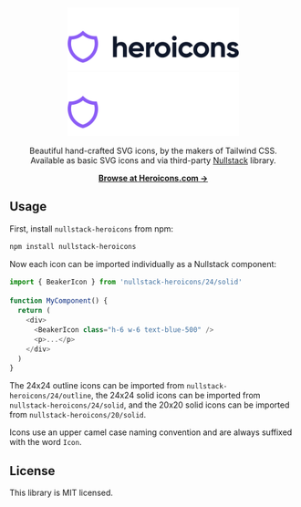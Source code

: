 <p align="center">
  <a href="https://heroicons.com/#gh-light-mode-only" target="_blank">
    <img src="./.github/logo-light.svg" alt="Heroicons" width="300">
  </a>
  <a href="https://heroicons.com/#gh-dark-mode-only" target="_blank">
    <img src="./.github/logo-dark.svg" alt="Heroicons" width="300">
  </a>
</p>

<p align="center">
  Beautiful hand-crafted SVG icons, by the makers of Tailwind CSS. <br>Available as basic SVG icons and via third-party <a href="https://nullstack.app/" target="_blank">Nullstack</a> library.
<p>

<p align="center">
  <a href="https://heroicons.com"><strong>Browse at Heroicons.com &rarr;</strong></a>
</p>

## Usage

First, install `nullstack-heroicons` from npm:

```sh
npm install nullstack-heroicons
```

Now each icon can be imported individually as a Nullstack component:

```js
import { BeakerIcon } from 'nullstack-heroicons/24/solid'

function MyComponent() {
  return (
    <div>
      <BeakerIcon class="h-6 w-6 text-blue-500" />
      <p>...</p>
    </div>
  )
}
```

The 24x24 outline icons can be imported from `nullstack-heroicons/24/outline`, the 24x24 solid icons can be imported from `nullstack-heroicons/24/solid`, and the 20x20 solid icons can be imported from `nullstack-heroicons/20/solid`.

Icons use an upper camel case naming convention and are always suffixed with the word `Icon`.

## License

This library is MIT licensed.
